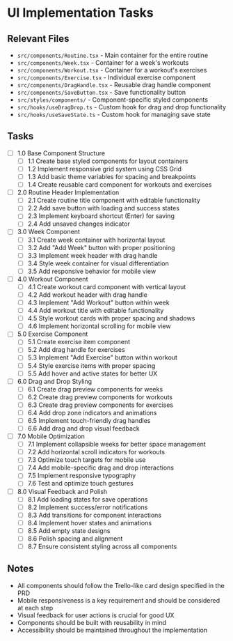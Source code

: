 # UI Implementation Tasks

## Relevant Files

- `src/components/Routine.tsx` - Main container for the entire routine
- `src/components/Week.tsx` - Container for a week's workouts
- `src/components/Workout.tsx` - Container for a workout's exercises
- `src/components/Exercise.tsx` - Individual exercise component
- `src/components/DragHandle.tsx` - Reusable drag handle component
- `src/components/SaveButton.tsx` - Save functionality button
- `src/styles/components/` - Component-specific styled components
- `src/hooks/useDragDrop.ts` - Custom hook for drag and drop functionality
- `src/hooks/useSaveState.ts` - Custom hook for managing save state

## Tasks

- [ ] 1.0 Base Component Structure
  - [ ] 1.1 Create base styled components for layout containers
  - [ ] 1.2 Implement responsive grid system using CSS Grid
  - [ ] 1.3 Add basic theme variables for spacing and breakpoints
  - [ ] 1.4 Create reusable card component for workouts and exercises

- [ ] 2.0 Routine Header Implementation
  - [ ] 2.1 Create routine title component with editable functionality
  - [ ] 2.2 Add save button with loading and success states
  - [ ] 2.3 Implement keyboard shortcut (Enter) for saving
  - [ ] 2.4 Add unsaved changes indicator

- [ ] 3.0 Week Component
  - [ ] 3.1 Create week container with horizontal layout
  - [ ] 3.2 Add "Add Week" button with proper positioning
  - [ ] 3.3 Implement week header with drag handle
  - [ ] 3.4 Style week container for visual differentiation
  - [ ] 3.5 Add responsive behavior for mobile view

- [ ] 4.0 Workout Component
  - [ ] 4.1 Create workout card component with vertical layout
  - [ ] 4.2 Add workout header with drag handle
  - [ ] 4.3 Implement "Add Workout" button within week
  - [ ] 4.4 Add workout title with editable functionality
  - [ ] 4.5 Style workout cards with proper spacing and shadows
  - [ ] 4.6 Implement horizontal scrolling for mobile view

- [ ] 5.0 Exercise Component
  - [ ] 5.1 Create exercise item component
  - [ ] 5.2 Add drag handle for exercises
  - [ ] 5.3 Implement "Add Exercise" button within workout
  - [ ] 5.4 Style exercise items with proper spacing
  - [ ] 5.5 Add hover and active states for better UX

- [ ] 6.0 Drag and Drop Styling
  - [ ] 6.1 Create drag preview components for weeks
  - [ ] 6.2 Create drag preview components for workouts
  - [ ] 6.3 Create drag preview components for exercises
  - [ ] 6.4 Add drop zone indicators and animations
  - [ ] 6.5 Implement touch-friendly drag handles
  - [ ] 6.6 Add drag and drop visual feedback

- [ ] 7.0 Mobile Optimization
  - [ ] 7.1 Implement collapsible weeks for better space management
  - [ ] 7.2 Add horizontal scroll indicators for workouts
  - [ ] 7.3 Optimize touch targets for mobile use
  - [ ] 7.4 Add mobile-specific drag and drop interactions
  - [ ] 7.5 Implement responsive typography
  - [ ] 7.6 Test and optimize touch gestures

- [ ] 8.0 Visual Feedback and Polish
  - [ ] 8.1 Add loading states for save operations
  - [ ] 8.2 Implement success/error notifications
  - [ ] 8.3 Add transitions for component interactions
  - [ ] 8.4 Implement hover states and animations
  - [ ] 8.5 Add empty state designs
  - [ ] 8.6 Polish spacing and alignment
  - [ ] 8.7 Ensure consistent styling across all components

## Notes

- All components should follow the Trello-like card design specified in the PRD
- Mobile responsiveness is a key requirement and should be considered at each step
- Visual feedback for user actions is crucial for good UX
- Components should be built with reusability in mind
- Accessibility should be maintained throughout the implementation 